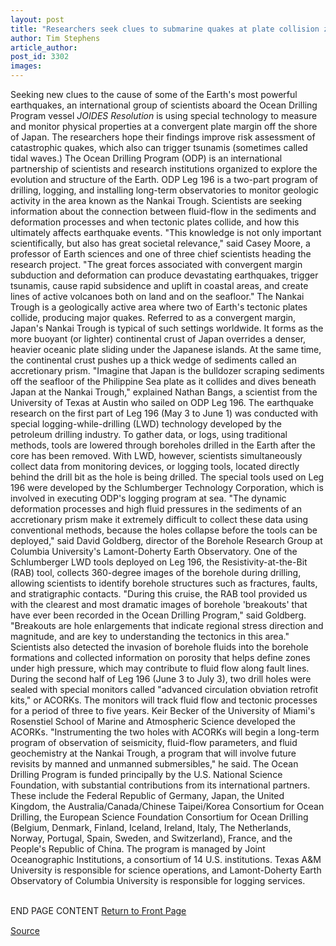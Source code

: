 ```yaml
---
layout: post
title: "Researchers seek clues to submarine quakes at plate collision zone"
author: Tim Stephens
article_author: 
post_id: 3302
images:
---
```


<p>
  Seeking new clues to the cause of some of the Earth's most powerful earthquakes, an international group of scientists aboard the Ocean Drilling Program vessel <i>JOIDES Resolution</i> is using special technology to measure and monitor physical properties at a convergent plate margin off the shore of Japan. The researchers hope their findings improve risk assessment of catastrophic quakes, which also can trigger tsunamis (sometimes called tidal waves.) The Ocean Drilling Program (ODP) is an international partnership of scientists and research institutions organized to explore the evolution and structure of the Earth. ODP Leg 196 is a two-part program of drilling, logging, and installing long-term observatories to monitor geologic activity in the area known as the Nankai Trough. Scientists are seeking information about the connection between fluid-flow in the sediments and deformation processes and when tectonic plates collide, and how this ultimately affects earthquake events. "This knowledge is not only important scientifically, but also has great societal relevance," said Casey Moore, a professor of Earth sciences and one of three chief scientists heading the research project. "The great forces associated with convergent margin subduction and deformation can produce devastating earthquakes, trigger tsunamis, cause rapid subsidence and uplift in coastal areas, and create lines of active volcanoes both on land and on the seafloor." The Nankai Trough is a geologically active area where two of Earth's tectonic plates collide, producing major quakes. Referred to as a convergent margin, Japan's Nankai Trough is typical of such settings worldwide. It forms as the more buoyant (or lighter) continental crust of Japan overrides a denser, heavier oceanic plate sliding under the Japanese islands. At the same time, the continental crust pushes up a thick wedge of sediments called an accretionary prism. "Imagine that Japan is the bulldozer scraping sediments off the seafloor of the Philippine Sea plate as it collides and dives beneath Japan at the Nankai Trough," explained Nathan Bangs, a scientist from the University of Texas at Austin who sailed on ODP Leg 196. The earthquake research on the first part of Leg 196 (May 3 to June 1) was conducted with special logging-while-drilling (LWD) technology developed by the petroleum drilling industry. To gather data, or logs, using traditional methods, tools are lowered through boreholes drilled in the Earth after the core has been removed. With LWD, however, scientists simultaneously collect data from monitoring devices, or logging tools, located directly behind the drill bit as the hole is being drilled. The special tools used on Leg 196 were developed by the Schlumberger Technology Corporation, which is involved in executing ODP's logging program at sea. "The dynamic deformation processes and high fluid pressures in the sediments of an accretionary prism make it extremely difficult to collect these data using conventional methods, because the holes collapse before the tools can be deployed," said David Goldberg, director of the Borehole Research Group at Columbia University's Lamont-Doherty Earth Observatory. One of the Schlumberger LWD tools deployed on Leg 196, the Resistivity-at-the-Bit (RAB) tool, collects 360-degree images of the borehole during drilling, allowing scientists to identify borehole structures such as fractures, faults, and stratigraphic contacts. "During this cruise, the RAB tool provided us with the clearest and most dramatic images of borehole 'breakouts' that have ever been recorded in the Ocean Drilling Program," said Goldberg. "Breakouts are hole enlargements that indicate regional stress direction and magnitude, and are key to understanding the tectonics in this area." Scientists also detected the invasion of borehole fluids into the borehole formations and collected information on porosity that helps define zones under high pressure, which may contribute to fluid flow along fault lines. During the second half of Leg 196 (June 3 to July 3), two drill holes were sealed with special monitors called "advanced circulation obviation retrofit kits," or ACORKs. The monitors will track fluid flow and tectonic processes for a period of three to five years. Keir Becker of the University of Miami's Rosenstiel School of Marine and Atmospheric Science developed the ACORKs. "Instrumenting the two holes with ACORKs will begin a long-term program of observation of seismicity, fluid-flow parameters, and fluid geochemistry at the Nankai Trough, a program that will involve future revisits by manned and unmanned submersibles," he said. The Ocean Drilling Program is funded principally by the U.S. National Science Foundation, with substantial contributions from its international partners. These include the Federal Republic of Germany, Japan, the United Kingdom, the Australia/Canada/Chinese Taipei/Korea Consortium for Ocean Drilling, the European Science Foundation Consortium for Ocean Drilling (Belgium, Denmark, Finland, Iceland, Ireland, Italy, The Netherlands, Norway, Portugal, Spain, Sweden, and Switzerland), France, and the People's Republic of China. The program is managed by Joint Oceanographic Institutions, a consortium of 14 U.S. institutions. Texas A&amp;M University is responsible for science operations, and Lamont-Doherty Earth Observatory of Columbia University is responsible for logging services.
</p>
<p>
  <br>
  END PAGE CONTENT <a href="../../index.html">Return to Front Page</a> <img align="bottom" alt=" " border="0" height="1" src="../../images/trans.gif" width="385">
</p>
<p><a href="http://www1.ucsc.edu/currents/01-02/07-09/quakes.html" title="Permalink to quakes">Source</a></p>

